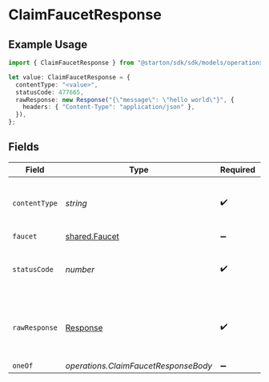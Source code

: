 # ClaimFaucetResponse

## Example Usage

```typescript
import { ClaimFaucetResponse } from "@starton/sdk/sdk/models/operations";

let value: ClaimFaucetResponse = {
  contentType: "<value>",
  statusCode: 477665,
  rawResponse: new Response("{\"message\": \"hello world\"}", {
    headers: { "Content-Type": "application/json" },
  }),
};
```

## Fields

| Field                                                                 | Type                                                                  | Required                                                              | Description                                                           |
| --------------------------------------------------------------------- | --------------------------------------------------------------------- | --------------------------------------------------------------------- | --------------------------------------------------------------------- |
| `contentType`                                                         | *string*                                                              | :heavy_check_mark:                                                    | HTTP response content type for this operation                         |
| `faucet`                                                              | [shared.Faucet](../../../sdk/models/shared/faucet.md)                 | :heavy_minus_sign:                                                    | N/A                                                                   |
| `statusCode`                                                          | *number*                                                              | :heavy_check_mark:                                                    | HTTP response status code for this operation                          |
| `rawResponse`                                                         | [Response](https://developer.mozilla.org/en-US/docs/Web/API/Response) | :heavy_check_mark:                                                    | Raw HTTP response; suitable for custom response parsing               |
| `oneOf`                                                               | *operations.ClaimFaucetResponseBody*                                  | :heavy_minus_sign:                                                    | N/A                                                                   |